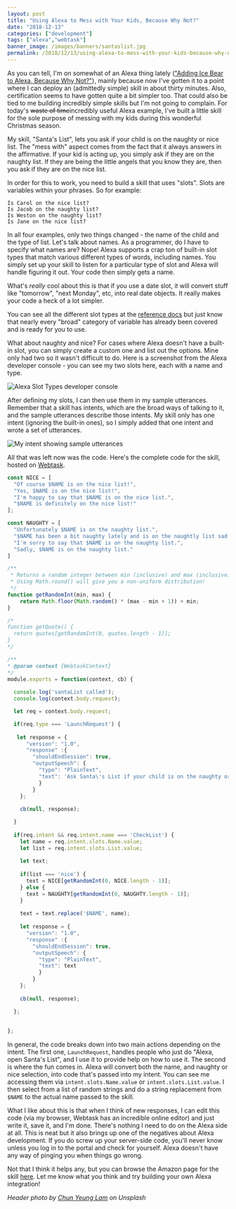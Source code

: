 ```yaml
---
layout: post
title: "Using Alexa to Mess with Your Kids, Because Why Not?"
date: "2018-12-13"
categories: ["development"]
tags: ["alexa","webtask"]
banner_image: /images/banners/santaslist.jpg
permalink: /2018/12/13/using-alexa-to-mess-with-your-kids-because-why-not
---
```


As you can tell, I'm on somewhat of an Alexa thing lately (["Adding Ice Bear to Alexa, Because Why Not?"](https://www.raymondcamden.com/2018/11/28/adding-ice-bear-to-alexa-because-why-not)), mainly because now I've gotten it to a point where I can deploy an (admittedly simple) skill in about thirty minutes. Also, certification seems to have gotten quite a bit simpler too. That could also be tied to me building incredibly simple skills but I'm not going to complain. For today's <strike>waste of time</strike>incredibly useful Alexa example, I've built a little skill for the sole purpose of messing with my kids during this wonderful Christmas season.

My skill, "Santa's List", lets you ask if your child is on the naughty or nice list. The "mess with" aspect comes from the fact that it always answers in the affirmative. If your kid is acting up, you simply ask if they are on the naughty list. If they are being the little angels that you know they are, then you ask if they are on the nice list.

In order for this to work, you need to build a skill that uses "slots". Slots are variables within your phrases. So for example:

	Is Carol on the nice list?
	Is Jacob on the naughty list?
	Is Weston on the naughty list?
	Is Jane on the nice list?

In all four examples, only two things changed - the name of the child and the type of list. Let's talk about names. As a programmer, do I have to specify what names are? Nope! Alexa supports a crap ton of built-in slot types that match various different types of words, including names. You simply set up your skill to listen for a particular type of slot and Alexa will handle figuring it out. Your code then simply gets a name. 

What's *really* cool about this is that if you use a date slot, it will convert stuff like "tomorrow", "next Monday", etc, into real date objects. It really makes your code a heck of a lot simpler.

You can see all the different slot types at the [reference docs](https://developer.amazon.com/docs/custom-skills/slot-type-reference.html) but just know that nearly every "broad" category of variable has already been covered and is ready for you to use.

What about naughty and nice? For cases where Alexa doesn't have a built-in slot, you can simply create a custom one and list out the options. Mine only had two so it wasn't difficult to do. Here is a screenshot from the Alexa developer console - you can see my two slots here, each with a name and type.

<img src="https://static.raymondcamden.com/images/2018/12/sl1.jpg" alt="Alexa Slot Types developer console" class="imgborder imgcenter">

After defining my slots, I can then use them in my sample utterances. Remember that a skill has intents, which are the broad ways of talking to it, and the sample utterances describe those intents. My skill only has one intent (ignoring the built-in ones), so I simply added that one intent and wrote a set of utterances.

<img src="https://static.raymondcamden.com/images/2018/12/sl2.jpg" alt="My intent showing sample utterances" class="imgborder imgcenter">

All that was left now was the code. Here's the complete code for the skill, hosted on [Webtask](https://webtask.io/). 

```js
const NICE = [
  "Of course $NAME is on the nice list!",
  "Yes, $NAME is on the nice list!",
  "I'm happy to say that $NAME is on the nice list.",
  "$NAME is definitely on the nice list!"
];

const NAUGHTY = [
  "Unfortunately $NAME is on the naughty list.",
  "$NAME has been a bit naughty lately and is on the naughtly list sad to say.",
  "I'm sorry to say that $NAME is on the naughty list.",
  "Sadly, $NAME is on the naughty list."
]

/**
 * Returns a random integer between min (inclusive) and max (inclusive)
 * Using Math.round() will give you a non-uniform distribution!
 */
function getRandomInt(min, max) {
    return Math.floor(Math.random() * (max - min + 1)) + min;
}

/*
function getQuote() {
  return quotes[getRandomInt(0, quotes.length - 1)];
}
*/

/**
* @param context {WebtaskContext}
*/
module.exports = function(context, cb) {
  
  console.log('santaList called');
  console.log(context.body.request);

  let req = context.body.request;

  if(req.type === 'LaunchRequest') {
    
   let response = {
      "version": "1.0",
      "response" :{
        "shouldEndSession": true,
        "outputSpeech": {
          "type": "PlainText",
          "text": 'Ask Santa\'s List if your child is on the naughty or nice list!'
          }
        }
    };
    
    cb(null, response);

  }
  
  if(req.intent && req.intent.name === 'CheckList') {
    let name = req.intent.slots.Name.value;
    let list = req.intent.slots.List.value;
    
    let text;
    
    if(list === 'nice') {
      text = NICE[getRandomInt(0, NICE.length - 1)];
    } else {
      text = NAUGHTY[getRandomInt(0, NAUGHTY.length - 1)];
    }
    
    text = text.replace('$NAME', name);
    
    let response = {
      "version": "1.0",
      "response" :{
        "shouldEndSession": true,
        "outputSpeech": {
          "type": "PlainText",
          "text": text
          }
        }
    };
    
    cb(null, response);

  };
  
  
};
```

In general, the code breaks down into two main actions depending on the intent. The first one, `LaunchRequest`, handles people who just do "Alexa, open Santa's List", and I use it to provide help on how to use it. The second is where the fun comes in. Alexa will convert both the name, and naughty or nice selection, into code that's passed into my intent. You can see me accessing them via `intent.slots.Name.value` or `intent.slots.List.value`. I then select from a list of random strings and do a string replacement from `$NAME` to the actual name passed to the skill. 

What I like about this is that when I think of new responses, I can edit this code (via my browser, Webtask has an incredible online editor) and just write it, save it, and I'm done. There's nothing I need to do on the Alexa side at all. This is neat but it also brings up one of the negatives about Alexa development. If you do screw up your server-side code, you'll never know unless you log in to the portal and check for yourself. Alexa doesn't have any way of pinging you when things go wrong.

Not that I think it helps any, but you can browse the Amazon page for the skill [here](https://www.amazon.com/Raymond-Camden-Santas-List/dp/B07L9S81JJ). Let me know what you think and try building your own Alexa integration!

<i>Header photo by <a href="https://unsplash.com/photos/e3PvFOt5XjM?utm_source=unsplash&utm_medium=referral&utm_content=creditCopyText">Chun Yeung Lam</a> on Unsplash</i>

